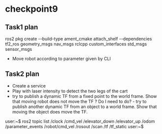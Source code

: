 # checkpoint9

## Task1 plan
ros2 pkg create --build-type ament_cmake attach_shelf --dependencies tf2_ros geometry_msgs nav_msgs rclcpp custom_interfaces std_msgs sensor_msgs
- Move robot according to parameter given by CLI



## Task2 plan
- Create a service
- Play with laser intensity to detect the two legs of the cart
- try to publish a dynamic TF from a fixed point to the world frame. Show that moving robot does not move the TF
? Do I need to do? - try to publish another dynamic TF from an object to a world frame. Show that moving the object does move the TF.


user:~$ ros2 topic list
/clock
/cmd_vel
/elevator_down
/elevator_up
/odom
/parameter_events
/robot/cmd_vel
/rosout
/scan
/tf
/tf_static
user:~$
